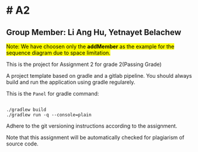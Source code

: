 






<html lang="en">
<h1># A2</h1>

<head>
  <title>Project for Assignment 2</title> 
</head>

<body>

<article>
<h1>Group Member: Li Ang Hu, Yetnayet Belachew</h1>
<mark>Note: We have choosen only the <b>addMember</b> as the example for the sequence diagram due to space limitation.</mark>
<p>This is the project for Assignment 2 for grade 2(Passing Grade)</p>
<p>A project template based on gradle and a gitlab pipeline. You should always build and run the application using gradle regularely.</p>


<p>This is the <code>Panel</code> for gradle command:</p>
<pre><code>
./gradlew build
./gradlew run -q --console=plain</code></pre>
<p>Adhere to the git versioning instructions according to the assignment.</p>

<p>Note that this assignment will be automatically checked for plagiarism of source code.</p>
</body>
</html>

</article>